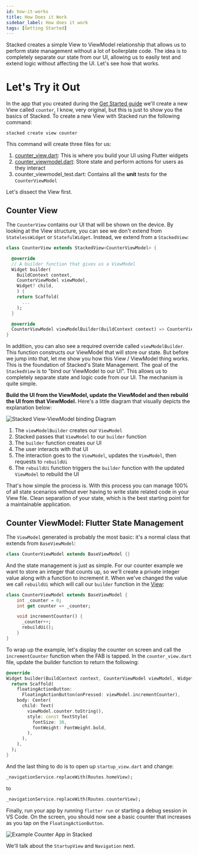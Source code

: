 ```yaml
---
id: how-it-works
title: How Does it Work
sidebar_label: How does it work
tags: [Getting Started]
---
```


Stacked creates a simple View to ViewModel relationship that allows us to perform state management without a lot of boilerplate code. The idea is to completely separate our state from our UI, allowing us to easily test and extend logic without affecting the UI. Let's see how that works.


# Let's Try it Out

In the app that you created during the [Get Started guide](./00-overview.md) we'll create a new View called `counter`, I know, very original, but this is just to show you the basics of Stacked. To create a new View with Stacked run the following command:

```shell
stacked create view counter
```

This command will create three files for us:

1. [counter_view.dart](#counter-view): This is where you build your UI using Flutter widgets
2. [counter_viewmodel.dart](#counter-viewmodel-flutter-statemanagement): Store state and perform actions for users as they interact
3. counter_viewmodel_test.dart: Contains all the **unit** tests for the `CounterViewModel`

Let's dissect the View first.


## Counter View

The `CounterView` contains our UI that will be shown on the device. By looking at the View structure, you can see we don't extend from `StatelessWidget` or `StatefulWidget`. Instead, we extend from a `StackedView`:

```dart
class CounterView extends StackedView<CounterViewModel> {

  @override
  // A builder function that gives us a ViewModel
  Widget builder(
    BuildContext context,
    CounterViewModel viewModel,
    Widget? child,
    ) {
    return Scaffold(
      ...
    );
  }

  @override
  CounterViewModel viewModelBuilder(BuildContext context) => CounterViewModel();
}
```

In addition, you can also see a required override called `viewModelBuilder`. This function constructs our ViewModel that will store our state. But before we jump into that, let me show you how this View / ViewModel thing works. This is the foundation of Stacked's State Management. The goal of the `StackedView` is to "bind our ViewModel to our UI". This allows us to completely separate state and logic code from our UI. The mechanism is quite simple.

**Build the UI from the ViewModel, update the ViewModel and then rebuild the UI from that ViewModel.** Here's a little diagram that visually depicts the explanation below:

![Stacked View-ViewModel binding Diagram](/img/todo/view-viewmodel-relationship.png)

1. The `viewModelBuilder` creates our `ViewModel`
2. Stacked passes that `ViewModel` to our `builder` function
3. The `builder` function creates our UI
4. The user interacts with that UI
5. The interaction goes to the `ViewModel`, updates the `ViewModel`, then requests to `rebuildUi`
6. The `rebuildUi` function triggers the `builder` function with the updated `ViewModel` to rebuild the UI

That's how simple the process is. With this process you can manage 100% of all state scenarios without ever having to write state related code in your View file. Clean separation of your state, which is the best starting point for a maintainable application.


## Counter ViewModel: Flutter State Management

The `ViewModel` generated is probably the most basic: it's a normal class that extends from `BaseViewModel`:

```dart
class CounterViewModel extends BaseViewModel {}
```

And the state management is just as simple. For our counter example we want to store an integer that counts up, so we'll create a private integer value along with a function to increment it. When we've changed the value we call `rebuildUi` which will call our `builder` function in the [View](#counter-view):

```dart
class CounterViewModel extends BaseViewModel {
    int _counter = 0;
    int get counter => _counter;

    void incrementCounter() {
      _counter++;
      rebuildUi();
    }
}
```

To wrap up the example, let's display the counter on screen and call the `incrementCounter` function when the FAB is tapped. In the `counter_view.dart` file, update the builder function to return the following:

```dart
@override
Widget builder(BuildContext context, CounterViewModel viewModel, Widget? child) {
  return Scaffold(
    floatingActionButton:
      FloatingActionButton(onPressed: viewModel.incrementCounter),
    body: Center(
      child: Text(
        viewModel.counter.toString(),
        style: const TextStyle(
          fontSize: 30,
          fontWeight: FontWeight.bold,
        ),
      ),
    ),
  );
}
```

And the last thing to do is to open up `startup_view.dart` and change:

```dart
_navigationService.replaceWith(Routes.homeView);
```

to

```dart
_navigationService.replaceWith(Routes.counterView);
```

Finally, run your app by running `flutter run` or starting a debug session in VS Code. On the screen, you should now see a basic counter that increases as you tap on the `FloatingActionButton`.

![Example Counter App in Stacked](/img/getting-started/01-counter-example.gif)

We'll talk about the `StartupView` and `Navigation` next.